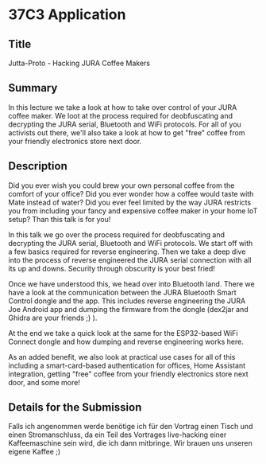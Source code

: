 # 37C3 Application

## Title
Jutta-Proto - Hacking JURA Coffee Makers

## Summary
In this lecture we take a look at how to take over control of your JURA coffee maker.
We loot at the process required for deobfuscating and decrypting the JURA serial, Bluetooth and WiFi protocols.
For all of you activists out there, we'll also take a look at how to get "free" coffee from your friendly electronics store next door.

## Description
Did you ever wish you could brew your own personal coffee from the comfort of your office?
Did you ever wonder how a coffee would taste with Mate instead of water?
Did you ever feel limited by the way JURA restricts you from including your fancy and expensive coffee maker in your home IoT setup?
Than this talk is for you!

In this talk we go over the process required for deobfuscating and decrypting the JURA serial, Bluetooth and WiFi protocols.
We start off with a few basics required for reverse engineering.
Then we take a deep dive into the process of reverse engineered the JURA serial connection with all its up and downs.
Security through obscurity is your best fried!

Once we have understood this, we head over into Bluetooth land.
There we have a look at the communication between the JURA Bluetooth Smart Control dongle and the app.
This includes reverse engineering the JURA Joe Android app and dumping the firmware from the dongle (dex2jar and Ghidra are your friends ;) ).

At the end we take a quick look at the same for the ESP32-based WiFi Connect dongle and how dumping and reverse engineering works here.

As an added benefit, we also look at practical use cases for all of this including a smart-card-based authentication for offices, Home Assistant integration, getting "free" coffee from your friendly electronics store next door, and some more!

## Details for the Submission
Falls ich angenommen werde benötige ich für den Vortrag einen Tisch und einen Stromanschluss, da ein Teil des Vortrages live-hacking einer Kaffeemaschine sein wird, die ich dann mitbringe.
Wir brauen uns unseren eigene Kaffee ;)